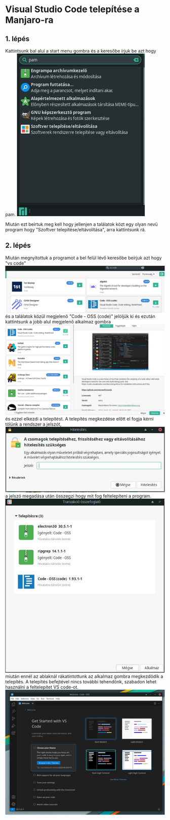 # Visual Studio Code telepítése a Manjaro-ra
## 1. lépés
Kattintsunk bal alul a start menu gombra és a keresőbe írjuk be azt hogy pam.
![start menu](Images/VSC/1.JPG)

Miután ezt beírtuk meg kell hogy jellenjen a találatok közt egy olyan nevü program hogy "Szoftver telepítése/eltávolítása", arra kattíntsunk rá.
## 2. lépés
Miután megnyitottuk a programot a bel felül lévő keresőbe beírjuk azt hogy "vs code" ![keresés](Images/VSC/2.JPG) és a találatok közül megjelenő "Code - OSS (code)" jelöljük ki és ezután kattintsunk a jobb alul megjelenő alkalmaz gombra ![gomb](Images/VSC/3.JPG) és ezzel elkezdi a telepítést. A telepítés megkezdése előtt el fogja kérni tölünk a rendszer a jelszót, ![jelszó](Images/VSC/4.JPG) a jelszó megadása után összegzi hogy mit fog feltelepíteni a program. ![összegzés](Images/VSC/5.JPG) miután ennél az ablaknál rákatintottunk az alkalmaz gombra megkezdödik a telepítés. A telepítés befejtével nincs további tehendönk, szabadon lehet használni a feltelepítet VS code-ot.![VSC](Images/VSC/6.JPG)
